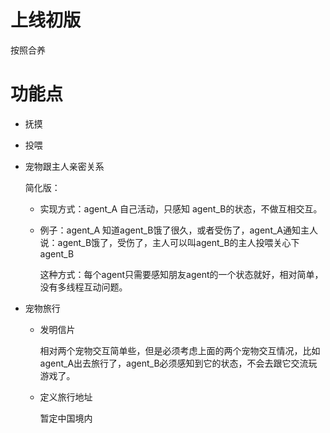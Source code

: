 # 上线初版


按照合养

# 功能点

- 抚摸

- 投喂

- 宠物跟主人亲密关系

  简化版：

    - 实现方式：agent_A 自己活动，只感知 agent_B的状态，不做互相交互。
      
    - 例子：agent_A 知道agent_B饿了很久，或者受伤了，agent_A通知主人说：agent_B饿了，受伤了，主人可以叫agent_B的主人投喂关心下 agent_B

      这种方式：每个agent只需要感知朋友agent的一个状态就好，相对简单，没有多线程互动问题。


- 宠物旅行

    - 发明信片

      相对两个宠物交互简单些，但是必须考虑上面的两个宠物交互情况，比如 agent_A出去旅行了，agent_B必须感知到它的状态，不会去跟它交流玩游戏了。

    - 定义旅行地址

      暂定中国境内